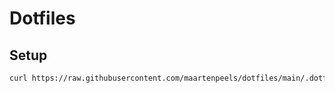 # Dotfiles

## Setup
```bash
curl https://raw.githubusercontent.com/maartenpeels/dotfiles/main/.dotfiles/scripts/config-init | bash
```


